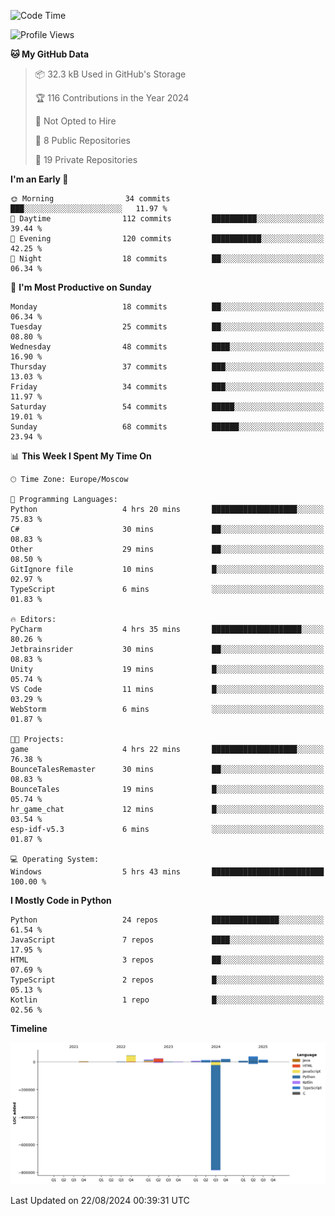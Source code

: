 <!--START_SECTION:waka-->
![Code Time](http://img.shields.io/badge/Code%20Time-468%20hrs%2021%20mins-blue)

![Profile Views](http://img.shields.io/badge/Profile%20Views-8-blue)

**🐱 My GitHub Data** 

> 📦 32.3 kB Used in GitHub's Storage 
 > 
> 🏆 116 Contributions in the Year 2024
 > 
> 🚫 Not Opted to Hire
 > 
> 📜 8 Public Repositories 
 > 
> 🔑 19 Private Repositories 
 > 
**I'm an Early 🐤** 

```text
🌞 Morning                34 commits          ███░░░░░░░░░░░░░░░░░░░░░░   11.97 % 
🌆 Daytime                112 commits         ██████████░░░░░░░░░░░░░░░   39.44 % 
🌃 Evening                120 commits         ███████████░░░░░░░░░░░░░░   42.25 % 
🌙 Night                  18 commits          ██░░░░░░░░░░░░░░░░░░░░░░░   06.34 % 
```
📅 **I'm Most Productive on Sunday** 

```text
Monday                   18 commits          ██░░░░░░░░░░░░░░░░░░░░░░░   06.34 % 
Tuesday                  25 commits          ██░░░░░░░░░░░░░░░░░░░░░░░   08.80 % 
Wednesday                48 commits          ████░░░░░░░░░░░░░░░░░░░░░   16.90 % 
Thursday                 37 commits          ███░░░░░░░░░░░░░░░░░░░░░░   13.03 % 
Friday                   34 commits          ███░░░░░░░░░░░░░░░░░░░░░░   11.97 % 
Saturday                 54 commits          █████░░░░░░░░░░░░░░░░░░░░   19.01 % 
Sunday                   68 commits          ██████░░░░░░░░░░░░░░░░░░░   23.94 % 
```


📊 **This Week I Spent My Time On** 

```text
🕑︎ Time Zone: Europe/Moscow

💬 Programming Languages: 
Python                   4 hrs 20 mins       ███████████████████░░░░░░   75.83 % 
C#                       30 mins             ██░░░░░░░░░░░░░░░░░░░░░░░   08.83 % 
Other                    29 mins             ██░░░░░░░░░░░░░░░░░░░░░░░   08.50 % 
GitIgnore file           10 mins             █░░░░░░░░░░░░░░░░░░░░░░░░   02.97 % 
TypeScript               6 mins              ░░░░░░░░░░░░░░░░░░░░░░░░░   01.83 % 

🔥 Editors: 
PyCharm                  4 hrs 35 mins       ████████████████████░░░░░   80.26 % 
Jetbrainsrider           30 mins             ██░░░░░░░░░░░░░░░░░░░░░░░   08.83 % 
Unity                    19 mins             █░░░░░░░░░░░░░░░░░░░░░░░░   05.74 % 
VS Code                  11 mins             █░░░░░░░░░░░░░░░░░░░░░░░░   03.29 % 
WebStorm                 6 mins              ░░░░░░░░░░░░░░░░░░░░░░░░░   01.87 % 

🐱‍💻 Projects: 
game                     4 hrs 22 mins       ███████████████████░░░░░░   76.38 % 
BounceTalesRemaster      30 mins             ██░░░░░░░░░░░░░░░░░░░░░░░   08.83 % 
BounceTales              19 mins             █░░░░░░░░░░░░░░░░░░░░░░░░   05.74 % 
hr_game_chat             12 mins             █░░░░░░░░░░░░░░░░░░░░░░░░   03.54 % 
esp-idf-v5.3             6 mins              ░░░░░░░░░░░░░░░░░░░░░░░░░   01.87 % 

💻 Operating System: 
Windows                  5 hrs 43 mins       █████████████████████████   100.00 % 
```

**I Mostly Code in Python** 

```text
Python                   24 repos            ███████████████░░░░░░░░░░   61.54 % 
JavaScript               7 repos             ████░░░░░░░░░░░░░░░░░░░░░   17.95 % 
HTML                     3 repos             ██░░░░░░░░░░░░░░░░░░░░░░░   07.69 % 
TypeScript               2 repos             █░░░░░░░░░░░░░░░░░░░░░░░░   05.13 % 
Kotlin                   1 repo              █░░░░░░░░░░░░░░░░░░░░░░░░   02.56 % 
```



**Timeline**

![Lines of Code chart](https://raw.githubusercontent.com/adlemx/adlemx/main/assets/bar_graph.png)


 Last Updated on 22/08/2024 00:39:31 UTC
<!--END_SECTION:waka-->
